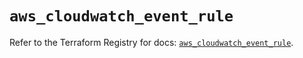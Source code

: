 # `aws_cloudwatch_event_rule`

Refer to the Terraform Registry for docs: [`aws_cloudwatch_event_rule`](https://registry.terraform.io/providers/hashicorp/aws/3.76.1/docs/resources/cloudwatch_event_rule).

